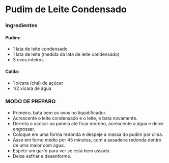 # Pudim de Leite Condensado
### Ingredientes

#### Pudim:

 - 1 lata de leite condensado
 - 1 lata de leite (medida da lata de leite condensado)
 - 3 ovos inteiros

#### Calda:

 - 1 xícara (chá) de açúcar
 - 1/2 xícara de água

### MODO DE PREPARO

 - Primeiro, bata bem os ovos no liquidificador.
 - Acrescente o leite condensado e o leite, e bata novamente.
 - Derreta o açúcar na panela até ficar moreno, acrescente a água e deixe engrossar.
 - Coloque em uma forma redonda e despeje a massa do pudim por cima.
 - Asse em forno médio por 45 minutos, com a assadeira redonda dentro de uma maior com água.
 - Espete um garfo para ver se está bem assado.
 - Deixe esfriar e desenforme.